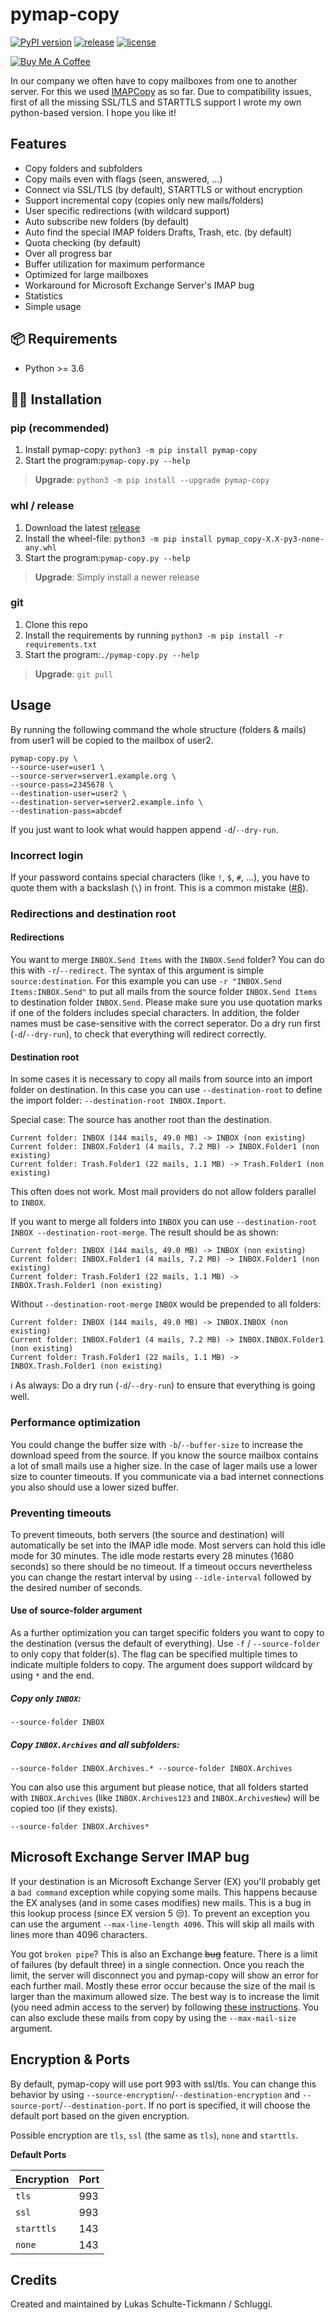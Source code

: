 # pymap-copy
[![PyPI version](https://badge.fury.io/py/pymap-copy.svg)](https://badge.fury.io/py/pymap-copy)
[![release](https://img.shields.io/github/v/release/schluggi/pymap-copy.svg)](https://github.com/Schluggi/pymap-copy/releases/latest)
[![license](https://img.shields.io/badge/license-MIT-yellow.svg)](https://github.com/Schluggi/pymap-copy/blob/master/LICENSE.txt)

<a href="https://www.buymeacoffee.com/schluggi" target="_blank"><img src="https://www.buymeacoffee.com/assets/img/custom_images/white_img.png" alt="Buy Me A Coffee" style="height: auto !important;width: auto !important;" ></a>

In our company we often have to copy mailboxes from one to another server. For this we used 
[IMAPCopy](http://www.ardiehl.de/imapcopy/) as so far. Due to compatibility issues, first of all the missing 
SSL/TLS and STARTTLS support I wrote my own python-based version. I hope you like it!

## Features
- Copy folders and subfolders
- Copy mails even with flags (seen, answered, ...)
- Connect via SSL/TLS (by default), STARTTLS or without encryption
- Support incremental copy (copies only new mails/folders)
- User specific redirections (with wildcard support)
- Auto subscribe new folders (by default)
- Auto find the special IMAP folders Drafts, Trash, etc. (by default)  
- Quota checking (by default)
- Over all progress bar
- Buffer utilization for maximum performance
- Optimized for large mailboxes
- Workaround for Microsoft Exchange Server's IMAP bug 
- Statistics
- Simple usage
    
## 📦 Requirements
- Python >= 3.6

## 🧑‍🔧 Installation
### pip (recommended)
1. Install pymap-copy: `python3 -m pip install pymap-copy`
2. Start the program:`pymap-copy.py --help`
> **Upgrade**: `python3 -m pip install --upgrade pymap-copy`

### whl / release
1. Download the latest [release](https://github.com/Schluggi/pymap-copy/releases/latest)
2. Install the wheel-file: `python3 -m pip install pymap_copy-X.X-py3-none-any.whl`
3. Start the program:`pymap-copy.py --help`
> **Upgrade**: Simply install a newer release
 
### git
1. Clone this repo
2. Install the requirements by running `python3 -m pip install -r requirements.txt` 
3. Start the program:`./pymap-copy.py --help` 
> **Upgrade**: `git pull`

## Usage
By running the following command the whole structure (folders & mails) from user1 will be copied to the mailbox of user2. 
```
pymap-copy.py \
--source-user=user1 \
--source-server=server1.example.org \
--source-pass=2345678 \
--destination-user=user2 \
--destination-server=server2.example.info \
--destination-pass=abcdef
```
If you just want to look what would happen append `-d`/`--dry-run`.

### Incorrect login
If your password contains special characters (like `!`, `$`, `#`, ...), you have to quote them with a backslash (`\`)
in front. This is a common mistake ([#8](https://github.com/Schluggi/pymap-copy/issues/8)).

### Redirections and destination root
#### Redirections
You want to merge `INBOX.Send Items` with the `INBOX.Send` folder? You can do this with `-r`/`--redirect`.
The syntax of this argument is simple `source:destination`. For this example you can use 
`-r "INBOX.Send Items:INBOX.Send"` to put all mails from the source folder `INBOX.Send Items` to destination folder 
`INBOX.Send`. Please make sure you use quotation marks if one of the folders includes special characters.
In addition, the folder names must be case-sensitive with the correct seperator. Do a dry run  first
(`-d`/`--dry-run`), to check that everything will redirect correctly. 

#### Destination root
In some cases it is necessary to copy all mails from source into an import folder on destination. In this case you can 
use `--destination-root` to define the import folder: `--destination-root INBOX.Import`. 

Special case: The source has another root than the destination.
```
Current folder: INBOX (144 mails, 49.0 MB) -> INBOX (non existing)
Current folder: INBOX.Folder1 (4 mails, 7.2 MB) -> INBOX.Folder1 (non existing)
Current folder: Trash.Folder1 (22 mails, 1.1 MB) -> Trash.Folder1 (non existing)
``` 
This often does not work. Most mail providers do not allow folders parallel to `INBOX`. 

If you want to merge all folders into `INBOX` you can use `--destination-root INBOX --destination-root-merge`. The 
result should be as shown:
```
Current folder: INBOX (144 mails, 49.0 MB) -> INBOX (non existing)
Current folder: INBOX.Folder1 (4 mails, 7.2 MB) -> INBOX.Folder1 (non existing)
Current folder: Trash.Folder1 (22 mails, 1.1 MB) -> INBOX.Trash.Folder1 (non existing)
```

Without `--destination-root-merge` `INBOX` would be prepended to all folders:
```
Current folder: INBOX (144 mails, 49.0 MB) -> INBOX.INBOX (non existing)
Current folder: INBOX.Folder1 (4 mails, 7.2 MB) -> INBOX.INBOX.Folder1 (non existing)
Current folder: Trash.Folder1 (22 mails, 1.1 MB) -> INBOX.Trash.Folder1 (non existing)
```

ℹ️ As always: Do a dry run (`-d`/`--dry-run`) to ensure that everything is going well. 


### Performance optimization
You could change the buffer size with `-b`/`--buffer-size` to increase the download speed from the source. 
If you know the source mailbox contains a lot of small mails use a higher size. In the case of lager mails use a lower size 
to counter timeouts. If you communicate via a bad internet connections you also should use a lower sized buffer.

### Preventing timeouts
To prevent timeouts, both servers (the source and destination) will automatically be set into the IMAP idle mode. Most 
servers can hold this idle mode for 30 minutes. The idle mode restarts every 28 minutes (1680 seconds) so there should 
be no timeout. If a timeout occurs nevertheless you can change the restart interval by using `--idle-interval` followed
by the desired number of seconds.

#### Use of source-folder argument
As a further optimization you can target specific folders you want to copy to the destination (versus the default of 
everything). Use `-f` / `--source-folder` to only copy that folder(s). The flag can be specified multiple times to
indicate multiple folders to copy. The argument does support wildcard by using `*` and the end.

##### Copy only `INBOX`:
```
--source-folder INBOX 
```

##### Copy `INBOX.Archives` and all subfolders:
```
--source-folder INBOX.Archives.* --source-folder INBOX.Archives
```

You can also use this argument but please notice, that all folders started with `INBOX.Archives` (like 
`INBOX.Archives123` and `INBOX.ArchivesNew`) will be copied too (if they exists).
```
--source-folder INBOX.Archives*
``` 

## Microsoft Exchange Server IMAP bug 
If your destination is an Microsoft Exchange Server (EX) you'll probably get a `bad command` exception while copying 
some mails. This happens because the EX analyses (and in some cases modifies) new mails. This is a bug in this lookup
process (since EX version 5 😒). To prevent an exception you can use the argument `--max-line-length 4096`. This will 
skip all mails with lines more than 4096 characters.

You got `broken pipe`? This is also an Exchange ~~bug~~ feature. There is a limit of failures (by default three) in 
a single connection. Once you reach the limit, the server will disconnect you and pymap-copy will show an error for 
each further mail. Mostly these error occur because the size of the mail is larger than the maximum allowed size. The
best way is to increase the limit (you need admin access to the server) by following
[these instructions](https://docs.microsoft.com/en-us/exchange/mail-flow/message-size-limits?view=exchserver-2019).
You can also exclude these mails from copy by using the `--max-mail-size` argument.


## Encryption & Ports
By default, pymap-copy will use port 993 with ssl/tls. 
You can change this behavior by using `--source-encryption`/`--destination-encryption` and 
`--source-port`/`--destination-port`. If no port is specified, it will choose the default port based on the given 
encryption.

Possible encryption are `tls`, `ssl` (the same as `tls`), `none` and `starttls`.

**Default Ports**

| Encryption | Port | 
| - | - |
| `tls` | 993 |
| `ssl` | 993 |
| `starttls` | 143 |
| `none` | 143 | 

  
## Credits 
Created and maintained by Lukas Schulte-Tickmann / Schluggi.
